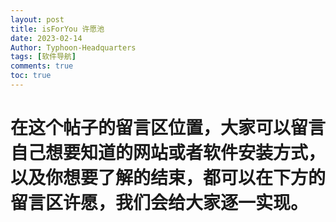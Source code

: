 ```yaml
---
layout: post
title: isForYou 许愿池
date: 2023-02-14
Author: Typhoon-Headquarters
tags: [软件导航]
comments: true
toc: true
---
```


# 在这个帖子的留言区位置，大家可以留言自己想要知道的网站或者软件安装方式，以及你想要了解的结束，都可以在下方的留言区许愿，我们会给大家逐一实现。